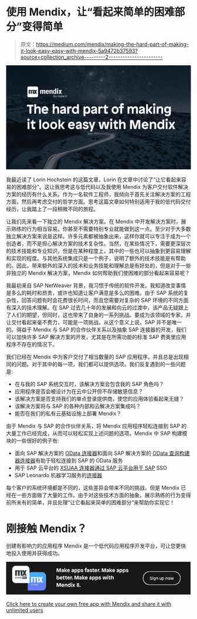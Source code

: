 # 使用 Mendix，让“看起来简单的困难部分”变得简单

> 原文：<https://medium.com/mendix/making-the-hard-part-of-making-it-look-easy-easy-with-mendix-5a9472b37593?source=collection_archive---------2----------------------->

![](img/7c75a56b8ae2afab1dd87750b3e4355e.png)

我最近读了 Lorin Hochstein 的这篇文章，Lorin 在文章中讨论了“让它看起来容易的困难部分”。这让我思考这与低代码以及我使用 Mendix 为客户交付软件解决方案的经历有什么关系。作为一名软件工程师，我倾向于首先关注解决方案的工程方面，然后再考虑交付的哲学方面。思考这篇文章如何特别适用于我的低代码交付经历，让我踏上了一段稍微不同的旅程。

让我们先来看一下独立的 Mendix 解决方案。在 Mendix 中开发解决方案时，展示熟练的行为相当容易。你甚至不需要特别专业就能做到这一点。至少对于大多数独立解决方案来说是这样。许多元素都被抽象出来，这样你就可以专注于成为一个创造者，而不是担心解决方案的技术复杂性。当然，在某些情况下，需要更深层次的技术技能和专业知识，但是在某种程度上，其中的一些也可以抽象到更容易理解和实现的程度。与其他系统集成只是一个例子，说明了额外的技术技能是有帮助的。因此，带来额外的深入的技术和业务技能和理解总是有好处的，但是对于一些非独立的 Mendix 解决方案，Mendix 如何帮助我们使困难的部分看起来容易呢？

我最初来自 SAP NetWeaver 背景，我习惯于传统的软件开发。我知道改变事情是多么的耗时和昂贵，或许也知道让客户满意是多么的困难。由于 SAP 系统的复杂性，回答问题有时会花费很长时间，而且您需要对复杂的 SAP 环境的不同方面有深入的技术理解。在 SAP 过去几十年的发展和向云的过渡中，该产品无疑跟上了人们的期望，但同时，这也带来了自身的一系列挑战。要成为该领域的专家，并让交付看起来毫不费力，可能是一项挑战。从这个意义上说，SAP 并不是唯一的。得益于 Mendix 与 SAP 的合作伙伴关系以及抽象 SAP 连接器的开发，我们可以加快许多 SAP 解决方案的开发，尤其是在所需功能的标准 SAP 费奥里应用程序不存在的情况下。

我们已经在 Mendix 中为客户交付了相当数量的 SAP 应用程序，并且总是出现相同的问题。对于其中的每一项，我们都可以提供选项。我们反复遇到的一些问题是:

*   在与我的 SAP 系统交互时，该解决方案会包含我的 SAP 角色吗？
*   应用程序是否会被设计为在云中公开但不存储敏感信息？
*   该解决方案是否支持我们的单点登录提供商，使您的应用体验看起来无缝？
*   该解决方案将与 SAP 的各种内部和云解决方案集成吗？
*   能否在我们的私有云基础设施上部署 Mendix？

由于 Mendix 与 SAP 的合作伙伴关系，将 Mendix 应用程序轻松连接到 SAP 的大量工作已经完成，从而可以轻松实现上述问题的选项。Mendix 中 SAP 构建模块的一些很好的例子有:

*   面向 SAP 解决方案的 [OData 连接器](https://appstore.home.mendix.com/link/app/74525/Mendix/OData-Connector-for-SAP-solutions)和面向 SAP 解决方案的 [OData 查询构建器连接器](https://appstore.home.mendix.com/link/app/110732/Mendix/OData-Query-Builder-Connector-for-SAP-solutions)有助于轻松连接到 SAP 的 OData 服务
*   用于 SAP 云平台的 [XSUAA 连接器通过 SAP 云平台用于 SAP](https://appstore.home.mendix.com/link/app/78091/Mendix/XSUAA-Connector-for-SAP-Cloud-Platform) SSO
*   SAP Leonardo 机器学习服务的[连接器](https://appstore.home.mendix.com/link/app/107221/Mendix/Connector-for-SAP-Leonardo-Machine-Learning-Foundation)

每个客户的系统环境都是不同的，这些差异会带来不同的挑战，但是 Mendix 已经在一些方面做了大量的工作。由于对这些技术方面的抽象，展示熟练的行为变得前所未有的简单，并且处理“让它看起来简单的困难部分”来帮助你实现它！

# 刚接触 Mendix？

创建有影响力的应用程序 Mendix 是一个低代码应用程序开发平台，可让您更快地投入使用并获得成功。

![](img/86e1fc3d52c4d5473c6c151f792999ec.png)

[Click here to create your own free app with Mendix and share it with unlimited users](https://signup.mendix.com/link/signup/?source=direct)